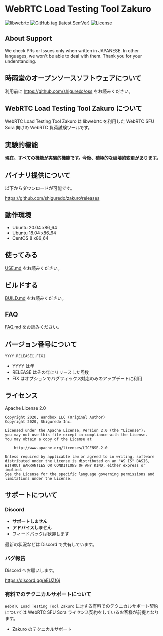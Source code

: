 # WebRTC Load Testing Tool Zakuro

[![libwebrtc](https://img.shields.io/badge/libwebrtc-m86.4240.1-blue.svg)](https://chromium.googlesource.com/external/webrtc/+/branch-heads/4240)
[![GitHub tag (latest SemVer)](https://img.shields.io/github/tag/shiguredo/zakuro.svg)](https://github.com/shiguredo/zakuro)
[![License](https://img.shields.io/badge/License-Apache%202.0-blue.svg)](https://opensource.org/licenses/Apache-2.0)

## About Support

We check PRs or Issues only when written in JAPANESE.
In other languages, we won't be able to deal with them. Thank you for your understanding.

## 時雨堂のオープンソースソフトウェアについて

利用前に https://github.com/shiguredo/oss をお読みください。

## WebRTC Load Testing Tool Zakuro について

WebRTC Load Testing Tool Zakuro は libwebrtc を利用した WebRTC SFU Sora 向けの WebRTC 負荷試験ツールです。

## 実験的機能

**現在、すべての機能が実験的機能です。今後、積極的な破壊的変更があります。**

## バイナリ提供について

以下からダウンロードが可能です。

https://github.com/shiguredo/zakuro/releases

## 動作環境

- Ubuntu 20.04 x86_64
- Ubuntu 18.04 x86_64
- CentOS 8 x86_64

## 使ってみる

[USE.md](doc/USE.md) をお読みください。

## ビルドする

[BUILD.md](doc/BUILD.md) をお読みください。

## FAQ

[FAQ.md](doc/FAQ.md) をお読みください。

## バージョン番号について

```
YYYY.RELEASE[.FIX]
```

- YYYY は年
- RELEASE はその年にリリースした回数
- FIX はオプションでバグフィックス対応のみのアップデートに利用

## ライセンス

Apache License 2.0

```
Copyright 2020, Wandbox LLC (Original Author)
Copyright 2020, Shiguredo Inc.

Licensed under the Apache License, Version 2.0 (the "License");
you may not use this file except in compliance with the License.
You may obtain a copy of the License at

    http://www.apache.org/licenses/LICENSE-2.0

Unless required by applicable law or agreed to in writing, software
distributed under the License is distributed on an "AS IS" BASIS,
WITHOUT WARRANTIES OR CONDITIONS OF ANY KIND, either express or implied.
See the License for the specific language governing permissions and
limitations under the License.
```

## サポートについて

### Discord

- **サポートしません**
- **アドバイスしません**
- フィードバックは歓迎します

最新の状況などは Discord で共有しています。

### バグ報告

Discord へお願いします。

https://discord.gg/eEUZf6j

### 有料でのテクニカルサポートについて

`WebRTC Load Testing Tool Zakuro` に対する有料でのテクニカルサポート契約については WebRTC SFU Sora ライセンス契約をしているお客様が前提となります。

- Zakuro のテクニカルサポート
